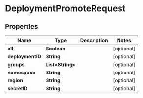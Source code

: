 

# DeploymentPromoteRequest


## Properties

Name | Type | Description | Notes
------------ | ------------- | ------------- | -------------
**all** | **Boolean** |  |  [optional]
**deploymentID** | **String** |  |  [optional]
**groups** | **List&lt;String&gt;** |  |  [optional]
**namespace** | **String** |  |  [optional]
**region** | **String** |  |  [optional]
**secretID** | **String** |  |  [optional]



